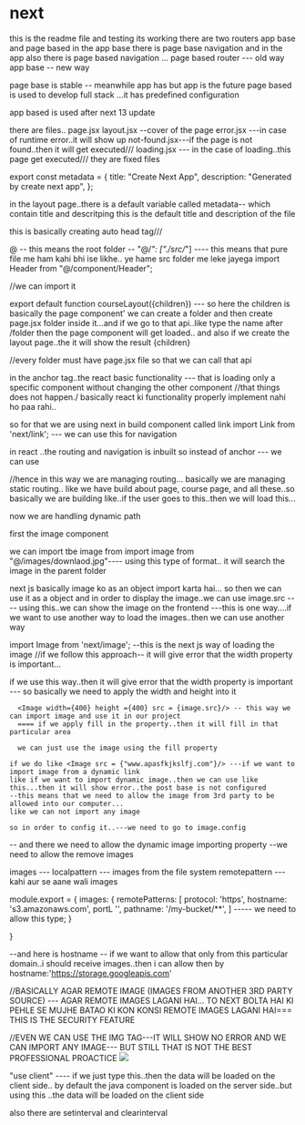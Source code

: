 # next
this is the readme file and testing its working
there are two routers 
app base and page based
in the app base there is page base navigation
 and in the app also there is page based navigation ...
 page based router --- old way
  app base -- new way
   
   page base is stable -- meanwhile app has 
   but app is the future 
   page based is used to develop full stack ...it has predefined configuration 

   app based is used after next 13 update

   there are files..
   page.jsx
   layout.jsx --cover of the page
   error.jsx ---in case of runtime error..it will show up
   not-found.jsx---if the page is not found..then it will get executed///
   loading.jsx --- in the case of loading..this page get executed///
   they are fixed files 

   export const metadata = {
  title: "Create Next App",
  description: "Generated by create next app",
};

 in the layout page..there is a default variable called metadata-- which contain title and descritping
 this is the default title and description of the file

 this is basically creating auto head tag///
 

@ -- this means the root folder -- 
 "@/*": ["./src/*"]  ---- this means that pure file me ham kahi bhi ise likhe..
 ye hame src folder me leke jayega
import Header from "@/component/Header";

//we can import it



export default function courseLayout({children}) --- so here the children is basically the page component'
we can create a folder and then create page.jsx folder inside it...and if we go to that api..like type the name after /folder 
then the page component will get loaded..
and also if we create the layout page..the it will show the result 
{children} 


//every folder must have page.jsx file so that we can call that api


in the anchor tag..the react basic functionality --- that is loading only a specific component without changing the other component
//that things does not happen./
basically react ki functionality properly implement nahi ho paa rahi..

so for that we are using next in build component called link 
 import Link from 'next/link'; 
 --- we can use this for navigation 

 in react ..the routing and navigation is inbuilt 
 so instead of anchor --- we can use <Link></Link>

 //hence in this way we are managing routing...
 basically we are managing static routing..
 like we have build about page, course page, and all these..so basically we are building like..if the user goes to this..then we will load this...

 now we are handling dynamic path


 first the image component 
 <IMAGE>

 we can import tbe image from import image from "@/images/downlaod.jpg"---- using this type of format.. it will search the image in the parent folder 

 next js basically image ko as an object import karta hai... so then we can use it as a object
 and in order to display the image..we can use image.src  ---- using this..we can show the image on the frontend 
 ---this is one way....if  we want to use another way to load the images..then we can use another way 

 import Image from 'next/image'; 
 --this is the next js way of loading the image
 //if we follow this approach-- it will give error that the width property is important...

 if we use this way..then it will give error that the width property is important
  --- so basically we need to apply the width and height into it

      <Image width={400} height ={400} src = {image.src}/> -- this way we can import image and use it in our project
      ==== if we apply fill in the property..then it will fill in that particular area 

      we can just use the image using the fill property

    if we do like <Image src = {"www.apasfkjkslfj.com"}/> ---if we want to import image from a dynamic link
    like if we want to import dynamic image..then we can use like this...then it will show error..the post base is not configured
    --this means that we need to allow the image from 3rd party to be allowed into our computer...
    like we can not import any image

    so in order to config it..---we need to go to image.config 
 -- and there we need to allow the dynamic image importing property
 --we need to allow the remove images 

 images --- localpattern --- images from the file system
 remotepattern --- kahi aur se aane wali images  
 
 module.export = {
  images: {
    remotePatterns: [
      protocol: 'https',
      hostname: 's3.amazonaws.com',
      portL '',
      pathname: '/my-bucket/**',
    ]
    ----- we need to allow this type;
  }

 }

 --and here is hostname -- if we want to allow that only from this particular domain..i should receive images..then i can allow then by
 hostname:'https://storage.googleapis.com' 

 //BASICALLY AGAR REMOTE IMAGE (IMAGES FROM ANOTHER 3RD PARTY SOURCE) --- AGAR REMOTE IMAGES LAGANI HAI...
 TO NEXT BOLTA HAI KI PEHLE SE MUJHE BATAO KI KON KONSI REMOTE IMAGES LAGANI HAI=== THIS IS THE SECURITY FEATURE 

 //EVEN WE CAN USE THE IMG TAG---IT WILL SHOW NO ERROR AND WE CAN IMPORT ANY IMAGE---
 BUT STILL THAT IS NOT THE BEST PROFESSIONAL PROACTICE 
 <img src = "www.image.com">


 "use client" ---- if we just type this..then the data will be loaded on the client side..
 by default the java component is loaded on the server side..but using this ..the data will be loaded on the client side

 also there are setinterval and clearinterval